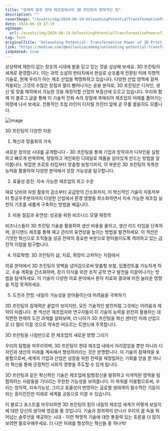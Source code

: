 ```yaml
---
title: "잠재력 발휘 현대 제조업에서의 3D 프린팅의 변혁적인 힘"
description: ""
coverImage: "/assets/img/2024-06-19-UnleashingPotentialTransformativePowerof3DPrintinginModernManufacturing_0.png"
date: 2024-06-19 17:19
ogImage:
  url: /assets/img/2024-06-19-UnleashingPotentialTransformativePowerof3DPrintinginModernManufacturing_0.png
tag: Tech
originalTitle: "Unleashing Potential: Transformative Power of 3D Printing in Modern Manufacturing"
link: "https://medium.com/@mallouliacademy/unleashing-potential-transformative-power-of-3d-printing-in-modern-manufacturing-93e60c6911bc"
isUpdated: true
---
```


상상력에 제한이 없는 창조의 시대에 발을 딛고 있는 것을 상상해 보세요. 3D 프린팅의 세계로 환영합니다. 이는 과학 소설의 판타지에서 현실로 순조롭게 전환된 미래 지향적 기술로, 현재 우리가 아는 제조 산업을 혁명화하고 있습니다. 다양한 산업 영역에 걸쳐 적용되는 그것의 수많은 장점과 멀리 뻗어나가는 응용 분야로, 3D 프린팅은 디자인, 생산 및 맞춤 제작에서 가능한 것을 재정의할 산업의 부흥선에 오르고 있습니다. 우리와 함께 이 블로그 글을 통해 이 기술적 진화 속의 장점에 촉매되어 제조업의 미래를 풀어가는 여정에 나서 보세요. 전통적인 조립 라인이 디지털 프린터 앞에 곧 무릎 꿇을지도 모릅니다.

![image](/assets/img/2024-06-19-UnleashingPotentialTransformativePowerof3DPrintinginModernManufacturing_0.png)

3D 프린팅의 다양한 차원

1. 혁신과 맞춤화의 가속

<div class="content-ad"></div>

새로운 창의성 시대를 공개합니다 - 3D 프린팅을 통해 기업과 창작자가 디자인을 실험하고 빠르게 반복하며, 정밀하고 개인화된 디테일로 제품을 살아있게 만드는 방법을 알아봅니다. 복잡한 프로토 타입부터 맞춤형 보청기까지, 이 부분은 3D 프린팅의 독특한 능력을 활용하여 다양한 분야에서 성장 가능성을 탐구합니다.

2. 효율성 증진: 지속 가능한 제조업의 최고 수준

재료 낭비와 자원 활용의 감소부터 공급망의 간소화까지, 이 혁신적인 기술이 자동차부터 항공우주분야까지 다양한 산업에서 환경 영향을 최소화하면서 지속 가능한 제조업 실천의 기초를 새롭게 구축하는 방법을 배웁니다.

3. 비용 절감과 유연성: 성공을 위한 비즈니스 모델 재정의

<div class="content-ad"></div>

비즈니스들이 3D 프린팅 기술을 활용하여 생산 비용을 줄이고, 생산 리드 타임을 단축하며, 온디맨드 제조를 통해 재고 관리의 유연성을 높이는 방법을 발견하세요. 이 섹션은 기껏한 혁신으로 조직들을 성공 전략의 중요한 부분으로 받아들이도록 격려하고 있는 금전적 이점을 탐구합니다.

4. 의료혁명: 3D 프린팅이 삶, 치료, 희망이 교차하는 지점에서

의료 분야에서 3D 프린팅이 맞벽을 넘어감으로써 맞춤형 보철, 임플란트를 가능하게 하고, 수술 계획을 간소화하며, 장기 이식을 위한 조직 공학 연구 발전을 이끌어나가는 방법을 탐색하세요. 이 기술이 다양한 의료 분야에서 환자 치료와 결과에 미친 놀라운 영향을 직접 목격하세요.

5. 도전과 전망: 내일의 가능성을 받아들이는데 어려움을 극복하기

<div class="content-ad"></div>

3D 프린팅의 잠재력은 끝없이 보이지만, 모든 기술적인 발전처럼 그것에는 어려움과 제약이 따릅니다. 본 섹션은 제조업자와 연구자들이 이 기술의 능력을 완전히 활용하는 데 직면한 현재의 도전 과제를 살펴보며, 더 나아가 3D 프린팅을 혁신 센터인 미래 산업으로 더 멀리 이끌 것으로 약속한 떠오르는 트렌드에 주목합니다.

3D 프린팅을 나침반으로 한 제조업의 새로운 방향 그리기

우리의 탐험을 마무리하며, 3D 프린팅이 현대 제조업 내에서 자리잡았을 뿐만 아니라 디자인과 생산의 미래를 계속해서 형성하리라는 것은 분명합니다. 이 기술의 잠재력을 포용함으로써, 세계의 기업과 산업은 성장을 위한 전략을 재정립하는 기회를 얻을 뿐 아니라 혁신을 통해 긍정적인 사회적 영향을 주도할 수 있게 됩니다.

3D 프린팅과 같은 혁신적인 기술은 제조업에 탐험정신을 발휘하고 미개척된 영역을 탐험하려는 사람들을 기다리는 무한한 가능성을 보여줍니다. 이 파워를 이용함으로써, 우리는 창의력, 지속가능성, 그리고 효율성이 번영하는 글로벌 생태계의 필수적인 기둥이 되는 흥미진진한 미래로 세계를 공동으로 이끌 수 있습니다.

<div class="content-ad"></div>

이 블로그 포스트를 마무리하면 3D 프린팅의 힘이 내일의 제조업 세계가 어떻게 보일지에 대한 당신의 생각에 영감을 줄 것입니다. 기술과 창의력이 만나서 우리의 꿈 속을 뛰어넘는 솔루션을 제공하는 시대 - 이런 혁명적 기술에 대한 통찰력 있는 토론을 더 많이 보려면 팔로우해주세요. 더 나은 미래를 형성하는 혁신들 중 하나씩!
